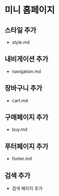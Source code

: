 # 미니 홈페이지

## 스타일 추가
- style.md

## 내비게이션 추가
- navigation.md

## 장바구니 추가
- cart.md

## 구매페이지 추가
- buy.md

## 푸터페이지 추가
- footer.md

## 검색 추가
- 검색 페이지 추가